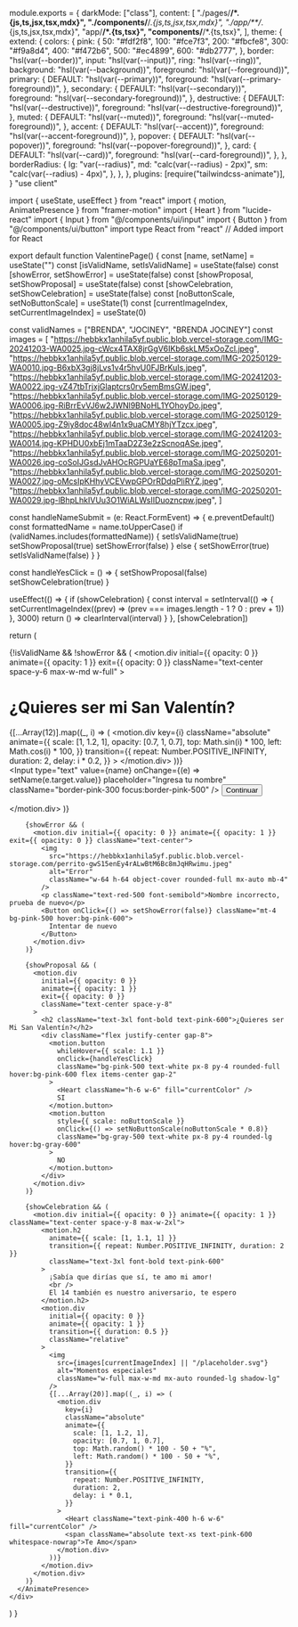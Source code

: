 module.exports = {
  darkMode: ["class"],
  content: [
    "./pages/**/*.{js,ts,jsx,tsx,mdx}",
    "./components/**/*.{js,ts,jsx,tsx,mdx}",
    "./app/**/*.{js,ts,jsx,tsx,mdx}",
    "app/**/*.{ts,tsx}",
    "components/**/*.{ts,tsx}",
  ],
  theme: {
    extend: {
      colors: {
        pink: {
          50: "#fdf2f8",
          100: "#fce7f3",
          200: "#fbcfe8",
          300: "#f9a8d4",
          400: "#f472b6",
          500: "#ec4899",
          600: "#db2777",
        },
        border: "hsl(var(--border))",
        input: "hsl(var(--input))",
        ring: "hsl(var(--ring))",
        background: "hsl(var(--background))",
        foreground: "hsl(var(--foreground))",
        primary: {
          DEFAULT: "hsl(var(--primary))",
          foreground: "hsl(var(--primary-foreground))",
        },
        secondary: {
          DEFAULT: "hsl(var(--secondary))",
          foreground: "hsl(var(--secondary-foreground))",
        },
        destructive: {
          DEFAULT: "hsl(var(--destructive))",
          foreground: "hsl(var(--destructive-foreground))",
        },
        muted: {
          DEFAULT: "hsl(var(--muted))",
          foreground: "hsl(var(--muted-foreground))",
        },
        accent: {
          DEFAULT: "hsl(var(--accent))",
          foreground: "hsl(var(--accent-foreground))",
        },
        popover: {
          DEFAULT: "hsl(var(--popover))",
          foreground: "hsl(var(--popover-foreground))",
        },
        card: {
          DEFAULT: "hsl(var(--card))",
          foreground: "hsl(var(--card-foreground))",
        },
      },
      borderRadius: {
        lg: "var(--radius)",
        md: "calc(var(--radius) - 2px)",
        sm: "calc(var(--radius) - 4px)",
      },
    },
  },
  plugins: [require("tailwindcss-animate")],
}
"use client"

import { useState, useEffect } from "react"
import { motion, AnimatePresence } from "framer-motion"
import { Heart } from "lucide-react"
import { Input } from "@/components/ui/input"
import { Button } from "@/components/ui/button"
import type React from "react" // Added import for React

export default function ValentinePage() {
  const [name, setName] = useState("")
  const [isValidName, setIsValidName] = useState(false)
  const [showError, setShowError] = useState(false)
  const [showProposal, setShowProposal] = useState(false)
  const [showCelebration, setShowCelebration] = useState(false)
  const [noButtonScale, setNoButtonScale] = useState(1)
  const [currentImageIndex, setCurrentImageIndex] = useState(0)

  const validNames = ["BRENDA", "JOCINEY", "BRENDA JOCINEY"]
  const images = [
    "https://hebbkx1anhila5yf.public.blob.vercel-storage.com/IMG-20241203-WA0025.jpg-cWcx4TAX8jrGgV6IKb6skLM5xOoZcl.jpeg",
    "https://hebbkx1anhila5yf.public.blob.vercel-storage.com/IMG-20250129-WA0010.jpg-B6xbX3gj8jLvs1v4r5hvU0FJBrKuIs.jpeg",
    "https://hebbkx1anhila5yf.public.blob.vercel-storage.com/IMG-20241203-WA0022.jpg-vZ47tbTrjxjGlaptcrs0rv5emBmsGW.jpeg",
    "https://hebbkx1anhila5yf.public.blob.vercel-storage.com/IMG-20250129-WA0006.jpg-RiBrrEvVJ6w2JWNl9BNoHL1YOhoyDo.jpeg",
    "https://hebbkx1anhila5yf.public.blob.vercel-storage.com/IMG-20250129-WA0005.jpg-Z9iy8doc48wI4n1x9uaCMY8hjYTzcx.jpeg",
    "https://hebbkx1anhila5yf.public.blob.vercel-storage.com/IMG-20241203-WA0014.jpg-KPHDU0xbEj1mTaaD2Z3e2zScnoqASe.jpeg",
    "https://hebbkx1anhila5yf.public.blob.vercel-storage.com/IMG-20250201-WA0026.jpg-coSoIJGsdJvAHOcRGPUaYE68pTmaSa.jpeg",
    "https://hebbkx1anhila5yf.public.blob.vercel-storage.com/IMG-20250201-WA0027.jpg-oMcsIpKHhyVCEVwpGPOrRDdqPliRYZ.jpeg",
    "https://hebbkx1anhila5yf.public.blob.vercel-storage.com/IMG-20250201-WA0029.jpg-lBhpLhkIVUu3O1WiALWsIIDuozncpw.jpeg",
  ]

  const handleNameSubmit = (e: React.FormEvent) => {
    e.preventDefault()
    const formattedName = name.toUpperCase()
    if (validNames.includes(formattedName)) {
      setIsValidName(true)
      setShowProposal(true)
      setShowError(false)
    } else {
      setShowError(true)
      setIsValidName(false)
    }
  }

  const handleYesClick = () => {
    setShowProposal(false)
    setShowCelebration(true)
  }

  useEffect(() => {
    if (showCelebration) {
      const interval = setInterval(() => {
        setCurrentImageIndex((prev) => (prev === images.length - 1 ? 0 : prev + 1))
      }, 3000)
      return () => clearInterval(interval)
    }
  }, [showCelebration])

  return (
    <div className="min-h-screen bg-pink-50 flex flex-col items-center justify-center p-4">
      <AnimatePresence>
        {!isValidName && !showError && (
          <motion.div
            initial={{ opacity: 0 }}
            animate={{ opacity: 1 }}
            exit={{ opacity: 0 }}
            className="text-center space-y-6 max-w-md w-full"
          >
            <div className="relative">
              <h1 className="text-3xl font-bold text-pink-600 mb-8">¿Quieres ser mi San Valentín?</h1>
              {[...Array(12)].map((_, i) => (
                <motion.div
                  key={i}
                  className="absolute"
                  animate={{
                    scale: [1, 1.2, 1],
                    opacity: [0.7, 1, 0.7],
                    top: Math.sin(i) * 100,
                    left: Math.cos(i) * 100,
                  }}
                  transition={{
                    repeat: Number.POSITIVE_INFINITY,
                    duration: 2,
                    delay: i * 0.2,
                  }}
                >
                  <Heart className="text-pink-400 h-4 w-4" fill="currentColor" />
                </motion.div>
              ))}
            </div>
            <form onSubmit={handleNameSubmit} className="space-y-4">
              <Input
                type="text"
                value={name}
                onChange={(e) => setName(e.target.value)}
                placeholder="Ingresa tu nombre"
                className="border-pink-300 focus:border-pink-500"
              />
              <Button type="submit" className="w-full bg-pink-500 hover:bg-pink-600">
                Continuar
              </Button>
            </form>
          </motion.div>
        )}

        {showError && (
          <motion.div initial={{ opacity: 0 }} animate={{ opacity: 1 }} exit={{ opacity: 0 }} className="text-center">
            <img
              src="https://hebbkx1anhila5yf.public.blob.vercel-storage.com/perrito-gwS15enEy4rALwBtM6Bc8mJqHRwimu.jpeg"
              alt="Error"
              className="w-64 h-64 object-cover rounded-full mx-auto mb-4"
            />
            <p className="text-red-500 font-semibold">Nombre incorrecto, prueba de nuevo</p>
            <Button onClick={() => setShowError(false)} className="mt-4 bg-pink-500 hover:bg-pink-600">
              Intentar de nuevo
            </Button>
          </motion.div>
        )}

        {showProposal && (
          <motion.div
            initial={{ opacity: 0 }}
            animate={{ opacity: 1 }}
            exit={{ opacity: 0 }}
            className="text-center space-y-8"
          >
            <h2 className="text-3xl font-bold text-pink-600">¿Quieres ser Mi San Valentín?</h2>
            <div className="flex justify-center gap-8">
              <motion.button
                whileHover={{ scale: 1.1 }}
                onClick={handleYesClick}
                className="bg-pink-500 text-white px-8 py-4 rounded-full hover:bg-pink-600 flex items-center gap-2"
              >
                <Heart className="h-6 w-6" fill="currentColor" />
                SI
              </motion.button>
              <motion.button
                style={{ scale: noButtonScale }}
                onClick={() => setNoButtonScale(noButtonScale * 0.8)}
                className="bg-gray-500 text-white px-8 py-4 rounded-lg hover:bg-gray-600"
              >
                NO
              </motion.button>
            </div>
          </motion.div>
        )}

        {showCelebration && (
          <motion.div initial={{ opacity: 0 }} animate={{ opacity: 1 }} className="text-center space-y-8 max-w-2xl">
            <motion.h2
              animate={{ scale: [1, 1.1, 1] }}
              transition={{ repeat: Number.POSITIVE_INFINITY, duration: 2 }}
              className="text-3xl font-bold text-pink-600"
            >
              ¡Sabía que dirías que sí, te amo mi amor!
              <br />
              El 14 también es nuestro aniversario, te espero
            </motion.h2>
            <motion.div
              initial={{ opacity: 0 }}
              animate={{ opacity: 1 }}
              transition={{ duration: 0.5 }}
              className="relative"
            >
              <img
                src={images[currentImageIndex] || "/placeholder.svg"}
                alt="Momentos especiales"
                className="w-full max-w-md mx-auto rounded-lg shadow-lg"
              />
              {[...Array(20)].map((_, i) => (
                <motion.div
                  key={i}
                  className="absolute"
                  animate={{
                    scale: [1, 1.2, 1],
                    opacity: [0.7, 1, 0.7],
                    top: Math.random() * 100 - 50 + "%",
                    left: Math.random() * 100 - 50 + "%",
                  }}
                  transition={{
                    repeat: Number.POSITIVE_INFINITY,
                    duration: 2,
                    delay: i * 0.1,
                  }}
                >
                  <Heart className="text-pink-400 h-6 w-6" fill="currentColor" />
                  <span className="absolute text-xs text-pink-600 whitespace-nowrap">Te Amo</span>
                </motion.div>
              ))}
            </motion.div>
          </motion.div>
        )}
      </AnimatePresence>
    </div>
  )
}


